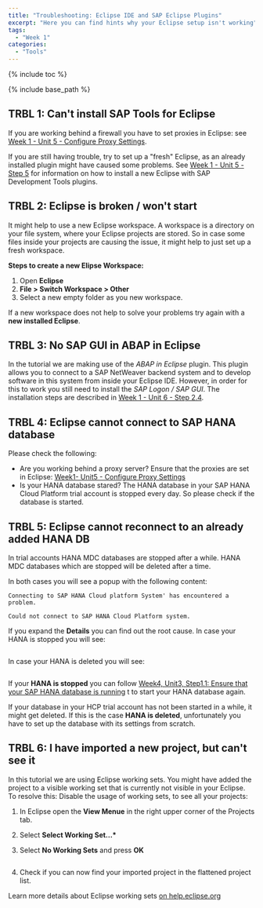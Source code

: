 ```yaml
---
title: "Troubleshooting: Eclipse IDE and SAP Eclipse Plugins"
excerpt: "Here you can find hints why your Eclipse setup isn't working"
tags:
  - "Week 1"
categories:
  - "Tools"
---
```


<a name="top"/>

{% include toc %}

{% include base_path %}

## TRBL 1: Can't install SAP Tools for Eclipse

If you are working behind a firewall you have to set proxies in Eclipse: see [Week 1 - Unit 5 - Configure Proxy Settings]({{base_path}}/week-1/unit-5/#configure-proxy-settings).

If you are still having trouble, try to set up a "fresh" Eclipse, as an already installed plugin might have caused some problems. See [Week 1 - Unit 5 - Step 5]({{base_path}}/week-1/unit-6/#step-5-install-and-configure-sap-tools-for-eclipse) for information on how to install a new Eclipse with SAP Development Tools plugins.

## TRBL 2: Eclipse is broken / won't start

It might help to use a new Eclipse workspace. A workspace is a directory on your file system, where your Eclipse projects are stored. So in case some files inside your projects are causing the issue, it might help to just set up a fresh workspace.

**Steps to create a new Elipse Workspace:**

1.  Open **Eclipse**
2.  **File > Switch Workspace > Other**
3.  Select a new empty folder as you new workspace.

If a new workspace does not help to solve your problems try again with a **new installed Eclipse**.

## TRBL 3: No SAP GUI in ABAP in Eclipse

In the tutorial we are making use of the _ABAP in Eclipse_ plugin. This plugin allows you to connect to a SAP NetWeaver backend system and to develop software in this system from inside your Eclipse IDE. However, in order for this to work you still need to install the _SAP Logon / SAP GUI_.
The installation steps are described in [Week 1 - Unit 6 - Step 2.4]({{base_path}}/week-1/unit-6/#setup-sap-gui-client).

## TRBL 4: Eclipse cannot connect to SAP HANA database

Please check the following:

-   Are you working behind a proxy server? Ensure that the proxies are set in Eclipse: [Week1- Unit5 - Configure Proxy Settings]({{base_path}}/week-1/unit-5/#configure-proxy-settings)
-   Is your HANA database stared? The HANA database in your SAP HANA Cloud Platform trial account is stopped every day. So please check if the database is started.

## TRBL 5: Eclipse cannot reconnect to an already added HANA DB

In trial accounts HANA MDC databases are stopped after a while. HANA MDC databases which are stopped will be deleted after a time.

In both cases you will see a popup with the following content:

    Connecting to SAP HANA Cloud platform System' has encountered a problem.

    Could not connect to SAP HANA Cloud Platform system.

If you expand the **Details** you can find out the root cause.
In case your HANA is stopped you will see:

<img src="{{base_path}}/troubleshooting/images/trbl-eclipse/trbl1/pic01--problem.png" alt="" with="640px" />

In case your HANA is deleted you will see:

<img src="{{base_path}}/troubleshooting/images/trbl-eclipse/trbl1/pic02--hanadeleted.png" alt="" with="640px" />

If your **HANA is stopped** you can follow [Week4, Unit3, Step1.1: Ensure that your SAP HANA database is running]({{base_path}}/week-4/unit-3/#step-11-ensure-that-your-sap-hana-database-is-running) t
to start your HANA database again.

If your database in your HCP trial account has not been started in a while, it might get deleted. If this is the case **HANA is deleted**, unfortunately you have to set up the database with its settings from scratch.

## TRBL 6: I have imported a new project, but can't see it

In this tutorial we are using Eclipse working sets. You might have added the project to a visible working set that is currently not visible in your Eclipse.
To resolve this: Disable the usage of working sets, to see all your projects:

1.  In Eclipse open the **View Menue** in the right upper corner of the Projects tab.
2.  Select **Select Working Set...\***
3.  Select **No Working Sets** and press **OK**

    <img src="{{base_path}}/troubleshooting/images/trbl-eclipse/trbl6/pic01--noworkingset.png" alt="" with="640px" />

4.  Check if you can now find your imported project in the flattened project list.

Learn more details about Eclipse working sets [on help.eclipse.org](http://help.eclipse.org/neon/topic/org.eclipse.platform.doc.user/concepts/cworkset.htm?cp=0_2_1_6)
